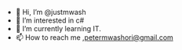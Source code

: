 - 👋 Hi, I’m @justmwash
- 👀 I’m interested in c#
- 🌱 I’m currently learning IT.
- 📫 How to reach me ,petermwashori@gmail.com

<!---
justmwash/justmwash is a ✨ special ✨ repository because its `README.md` (this file) appears on your GitHub profile.
You can click the Preview link to take a look at your changes.
--->
